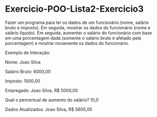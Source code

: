 # Exercicio-POO-Lista2-Exercicio3

Fazer um programa para ler os dados de um funcionário (nome, salário bruto e imposto). Em seguida, mostrar os dados do funcionário (nome e salário líquido). Em seguida, aumentar o salário do funcionário com base em uma porcentagem dada (somente o salário bruto é afetado pela porcentagem) e mostrar novamente os dados do funcionário.

Exemplo de Interação:

Nome: Joao Silva

Salário Bruto: 6000,00

Imposto: 1000,00

Empregado: Joao Silva, R$ 5000,00

Qual o percentual de aumento do salário? 10,0

Dados Atualizados: Joao Silva, R$ 5600,00
